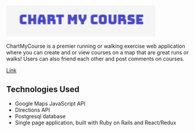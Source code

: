 
<a href='https://chart-my-course.herokuapp.com/#/'>
<img src='app/assets/images/Logo.png' width="400">
</a>

ChartMyCourse is a premier running or walking exercise web application where you can create and or view courses on a map that are great runs or walks! Users can also friend each other and post comments on courses.

[Link](https://chart-my-course.herokuapp.com/#/)

## Technologies Used
* Google Maps JavaScript API
* Directions API
* Postgresql database
* Single page application, built with Ruby on Rails and React/Redux










